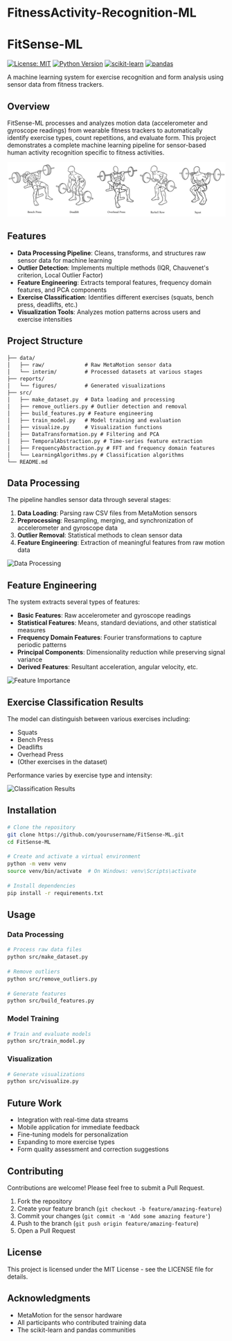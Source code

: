 # FitnessActivity-Recognition-ML
# FitSense-ML

[![License: MIT](https://img.shields.io/badge/License-MIT-yellow.svg)](https://opensource.org/licenses/MIT)
[![Python Version](https://img.shields.io/badge/python-3.7%2B-blue.svg)](https://www.python.org/downloads/)
[![scikit-learn](https://img.shields.io/badge/scikit--learn-0.24.2-orange.svg)](https://scikit-learn.org/)
[![pandas](https://img.shields.io/badge/pandas-1.3.3-brightgreen.svg)](https://pandas.pydata.org/)

A machine learning system for exercise recognition and form analysis using sensor data from fitness trackers.

## Overview

FitSense-ML processes and analyzes motion data (accelerometer and gyroscope readings) from wearable fitness trackers to automatically identify exercise types, count repetitions, and evaluate form. This project demonstrates a complete machine learning pipeline for sensor-based human activity recognition specific to fitness activities.

![Project Overview](reports/figures/exercises.jpg)

## Features

- **Data Processing Pipeline**: Cleans, transforms, and structures raw sensor data for machine learning
- **Outlier Detection**: Implements multiple methods (IQR, Chauvenet's criterion, Local Outlier Factor)
- **Feature Engineering**: Extracts temporal features, frequency domain features, and PCA components
- **Exercise Classification**: Identifies different exercises (squats, bench press, deadlifts, etc.)
- **Visualization Tools**: Analyzes motion patterns across users and exercise intensities

## Project Structure

```
├── data/
│   ├── raw/             # Raw MetaMotion sensor data
│   └── interim/         # Processed datasets at various stages
├── reports/
│   └── figures/         # Generated visualizations
├── src/
│   ├── make_dataset.py  # Data loading and processing
│   ├── remove_outliers.py # Outlier detection and removal
│   ├── build_features.py # Feature engineering
│   ├── train_model.py   # Model training and evaluation
│   ├── visualize.py     # Visualization functions
│   ├── DataTransformation.py # Filtering and PCA
│   ├── TemporalAbstraction.py # Time-series feature extraction
│   ├── FrequencyAbstraction.py # FFT and frequency domain features
│   └── LearningAlgorithms.py # Classification algorithms
└── README.md
```

## Data Processing

The pipeline handles sensor data through several stages:

1. **Data Loading**: Parsing raw CSV files from MetaMotion sensors
2. **Preprocessing**: Resampling, merging, and synchronization of accelerometer and gyroscope data
3. **Outlier Removal**: Statistical methods to clean sensor data
4. **Feature Engineering**: Extraction of meaningful features from raw motion data

![Data Processing](path/to/data_processing.jpg)

## Feature Engineering

The system extracts several types of features:

- **Basic Features**: Raw accelerometer and gyroscope readings
- **Statistical Features**: Means, standard deviations, and other statistical measures
- **Frequency Domain Features**: Fourier transformations to capture periodic patterns
- **Principal Components**: Dimensionality reduction while preserving signal variance
- **Derived Features**: Resultant acceleration, angular velocity, etc.

![Feature Importance](path/to/feature_importance.jpg)

## Exercise Classification Results

The model can distinguish between various exercises including:
- Squats
- Bench Press
- Deadlifts
- Overhead Press
- (Other exercises in the dataset)

Performance varies by exercise type and intensity:

![Classification Results](path/to/classification_results.jpg)

## Installation

```bash
# Clone the repository
git clone https://github.com/yourusername/FitSense-ML.git
cd FitSense-ML

# Create and activate a virtual environment
python -m venv venv
source venv/bin/activate  # On Windows: venv\Scripts\activate

# Install dependencies
pip install -r requirements.txt
```

## Usage

### Data Processing

```bash
# Process raw data files
python src/make_dataset.py

# Remove outliers
python src/remove_outliers.py

# Generate features
python src/build_features.py
```

### Model Training

```bash
# Train and evaluate models
python src/train_model.py
```

### Visualization

```bash
# Generate visualizations
python src/visualize.py
```

## Future Work

- Integration with real-time data streams
- Mobile application for immediate feedback
- Fine-tuning models for personalization
- Expanding to more exercise types
- Form quality assessment and correction suggestions

## Contributing

Contributions are welcome! Please feel free to submit a Pull Request.

1. Fork the repository
2. Create your feature branch (`git checkout -b feature/amazing-feature`)
3. Commit your changes (`git commit -m 'Add some amazing feature'`)
4. Push to the branch (`git push origin feature/amazing-feature`)
5. Open a Pull Request

## License

This project is licensed under the MIT License - see the LICENSE file for details.

## Acknowledgments

- MetaMotion for the sensor hardware
- All participants who contributed training data
- The scikit-learn and pandas communities
